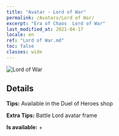 ```yaml
---
title: "Avatar - Lord of War"
permalink: /Avatars/Lord of War/
excerpt: "Era of Chaos  Lord of War"
last_modified_at: 2021-04-17
locale: en
ref: "Lord of War.md"
toc: false
classes: wide
---
```

 ![Lord of War](/images/a/avatarFrame_9.png)

## Details

 **Tips:** Available in the Duel of Heroes shop 

 **Extra Tips:** Battle Lord avatar frame 

 **Is available:**  + 

